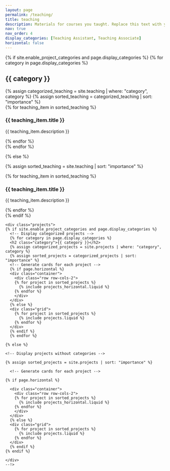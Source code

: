 ```yaml
---
layout: page
permalink: /teaching/
title: teaching
description: Materials for courses you taught. Replace this text with your description.
nav: true
nav_order: 4
display_categories: [Teaching Assistant, Teaching Associate]
horizontal: false
---
```



<!-- pages/teaching.md -->
<div class="teaching">
{% if site.enable_project_categories and page.display_categories %}
  <!-- Display categorized teaching items -->
  {% for category in page.display_categories %}
    <h2 class="category">{{ category }}</h2>
    {% assign categorized_teaching = site.teaching | where: "category", category %}
    {% assign sorted_teaching = categorized_teaching | sort: "importance" %}
    <!-- Generate cards for each teaching item -->
    <div class="container">
      <div class="row row-cols-2">
        {% for teaching_item in sorted_teaching %}
          <div class="col-sm mt-3 mt-md-0">
            <h3>{{ teaching_item.title }}</h3>
            <p>{{ teaching_item.description }}</p>
            <!-- Add more details about the teaching item as needed -->
          </div>
        {% endfor %}
      </div>
    </div>
  {% endfor %}

{% else %}
<!-- Display teaching items without categories -->

{% assign sorted_teaching = site.teaching | sort: "importance" %}

  <!-- Generate cards for each teaching item -->
  <div class="container">
    <div class="row row-cols-2">
      {% for teaching_item in sorted_teaching %}
        <div class="col-sm mt-3 mt-md-0">
          <h3>{{ teaching_item.title }}</h3>
          <p>{{ teaching_item.description }}</p>
          <!-- Add more details about the teaching item as needed -->
        </div>
      {% endfor %}
    </div>
  </div>
{% endif %}
</div>

<!--
    ---
    layout: page
    permalink: /teaching/
    title: teaching
    description: Materials for courses you taught. Replace this text with your description.
    nav: true
    nav_order: 4
    display_categories: [work]
    horizontal: false
    ---
    
    
    <!-- pages/projects.md -->
    <div class="projects">
    {% if site.enable_project_categories and page.display_categories %}
      <!-- Display categorized projects -->
      {% for category in page.display_categories %}
      <h2 class="category">{{ category }}</h2>
      {% assign categorized_projects = site.projects | where: "category", category %}
      {% assign sorted_projects = categorized_projects | sort: "importance" %}
      <!-- Generate cards for each project -->
      {% if page.horizontal %}
      <div class="container">
        <div class="row row-cols-2">
        {% for project in sorted_projects %}
          {% include projects_horizontal.liquid %}
        {% endfor %}
        </div>
      </div>
      {% else %}
      <div class="grid">
        {% for project in sorted_projects %}
          {% include projects.liquid %}
        {% endfor %}
      </div>
      {% endif %}
      {% endfor %}
    
    {% else %}
    
    <!-- Display projects without categories -->
    
    {% assign sorted_projects = site.projects | sort: "importance" %}
    
      <!-- Generate cards for each project -->
    
    {% if page.horizontal %}
    
      <div class="container">
        <div class="row row-cols-2">
        {% for project in sorted_projects %}
          {% include projects_horizontal.liquid %}
        {% endfor %}
        </div>
      </div>
      {% else %}
      <div class="grid">
        {% for project in sorted_projects %}
          {% include projects.liquid %}
        {% endfor %}
      </div>
      {% endif %}
    {% endif %}
    
    </div>
    --!>
